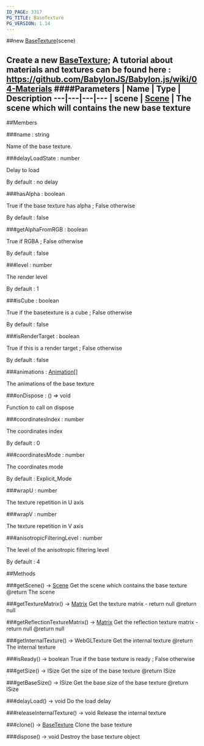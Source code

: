 ```yaml
---
ID_PAGE: 3317
PG_TITLE: BaseTexture
PG_VERSION: 1.14
---
```

##new [BaseTexture](page.php?p=3317)(scene)

Create a new [BaseTexture](page.php?p=3317);
A tutorial about materials and textures can be found here : https://github.com/BabylonJS/Babylon.js/wiki/04-Materials
####Parameters
 | Name | Type | Description
---|---|---|---
 | scene | [Scene](page.php?p=3274) | The scene which will contains the new base texture
---

##Members

###name : string


Name of the base texture.

###delayLoadState : number


Delay to load

By default : no delay

###hasAlpha : boolean


True if the base texture has alpha ; False otherwise

By default : false

###getAlphaFromRGB : boolean


True if RGBA ; False otherwise

By default : false

###level : number


The render level

By default : 1

###isCube : boolean


True if the basetexture is a cube ; False otherwise

By default : false

###isRenderTarget : boolean


True if this is a render target ; False otherwise

By default : false

###animations : [Animation](page.php?p=3294)[]


The animations of the base texture

###onDispose : () =&gt; void


Function to call on dispose

###coordinatesIndex : number


The coordinates index

By default : 0

###coordinatesMode : number


The coordinates mode

By default : Explicit_Mode

###wrapU : number


The texture repetition in U axis

###wrapV : number


The texture repetition in V axis

###anisotropicFilteringLevel : number


The level of the anisotropic filtering level

By default : 4



##Methods

###getScene() &rarr; [Scene](page.php?p=3274)
Get the scene which contains the base texture
@return The scene


###getTextureMatrix() &rarr; [Matrix](page.php?p=3329)
Get the texture matrix - return null
@return null


###getReflectionTextureMatrix() &rarr; [Matrix](page.php?p=3329)
Get the reflection texture matrix - return null
@return null


###getInternalTexture() &rarr; WebGLTexture
Get the internal texture
@return The internal texture


###isReady() &rarr; boolean
True if the base texture is ready ; False otherwise


###getSize() &rarr; ISize
Get the size of the base texture
@return ISize


###getBaseSize() &rarr; ISize
Get the base size of the base texture
@return ISize


###delayLoad() &rarr; void
Do the load delay


###releaseInternalTexture() &rarr; void
Release the internal texture


###clone() &rarr; [BaseTexture](page.php?p=3317)
Clone the base texture


###dispose() &rarr; void
Destroy the base texture object

